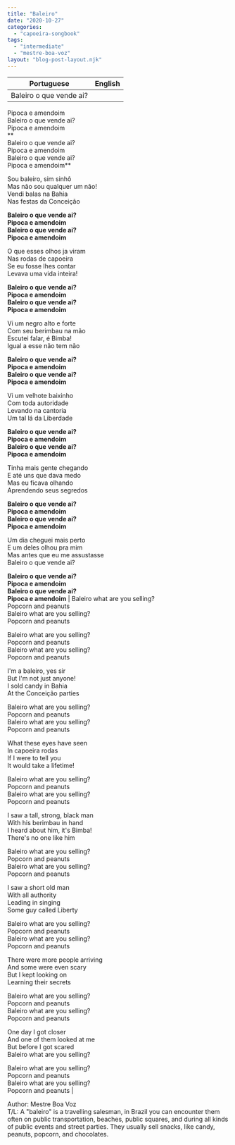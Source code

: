 ```yaml
---
title: "Baleiro"
date: "2020-10-27"
categories: 
  - "capoeira-songbook"
tags: 
  - "intermediate"
  - "mestre-boa-voz"
layout: "blog-post-layout.njk"
---
```


| Portuguese | English |
| --- | --- |
| Baleiro o que vende ai?  
Pipoca e amendoim  
Baleiro o que vende ai?  
Pipoca e amendoim  
**  
Baleiro o que vende ai?  
Pipoca e amendoim  
Baleiro o que vende ai?  
Pipoca e amendoim**  
  
Sou baleiro, sim sinhô  
Mas não sou qualquer um não!  
Vendi balas na Bahia  
Nas festas da Conceição  
  
**Baleiro o que vende ai?  
Pipoca e amendoim  
Baleiro o que vende ai?  
Pipoca e amendoim**  
  
O que esses olhos ja viram  
Nas rodas de capoeira  
Se eu fosse lhes contar  
Levava uma vida inteira!  
  
**Baleiro o que vende ai?  
Pipoca e amendoim  
Baleiro o que vende ai?  
Pipoca e amendoim**  
  
Vi um negro alto e forte  
Com seu berimbau na mão  
Escutei falar, é Bimba!  
Igual a esse não tem não  
  
**Baleiro o que vende ai?  
Pipoca e amendoim  
Baleiro o que vende ai?  
Pipoca e amendoim**  
  
Vi um velhote baixinho  
Com toda autoridade  
Levando na cantoria  
Um tal lá da Liberdade  
  
**Baleiro o que vende ai?  
Pipoca e amendoim  
Baleiro o que vende ai?  
Pipoca e amendoim**  
  
Tinha mais gente chegando  
E até uns que dava medo  
Mas eu ficava olhando  
Aprendendo seus segredos  
  
**Baleiro o que vende ai?  
Pipoca e amendoim  
Baleiro o que vende ai?  
Pipoca e amendoim**  
  
Um dia cheguei mais perto  
E um deles olhou pra mim  
Mas antes que eu me assustasse  
Baleiro o que vende ai?  
  
**Baleiro o que vende ai?  
Pipoca e amendoim  
Baleiro o que vende ai?  
Pipoca e amendoim** | Baleiro what are you selling?  
Popcorn and peanuts  
Baleiro what are you selling?  
Popcorn and peanuts  
  
Baleiro what are you selling?  
Popcorn and peanuts  
Baleiro what are you selling?  
Popcorn and peanuts  
  
I'm a baleiro, yes sir  
But I'm not just anyone!  
I sold candy in Bahia  
At the Conceição parties  
  
Baleiro what are you selling?  
Popcorn and peanuts  
Baleiro what are you selling?  
Popcorn and peanuts  
  
What these eyes have seen  
In capoeira rodas  
If I were to tell you  
It would take a lifetime!  
  
Baleiro what are you selling?  
Popcorn and peanuts  
Baleiro what are you selling?  
Popcorn and peanuts  
  
I saw a tall, strong, black man  
With his berimbau in hand  
I heard about him, it's Bimba!  
There's no one like him  
  
Baleiro what are you selling?  
Popcorn and peanuts  
Baleiro what are you selling?  
Popcorn and peanuts  
  
I saw a short old man  
With all authority  
Leading in singing  
Some guy called Liberty  
  
Baleiro what are you selling?  
Popcorn and peanuts  
Baleiro what are you selling?  
Popcorn and peanuts  
  
There were more people arriving  
And some were even scary  
But I kept looking on  
Learning their secrets  
  
Baleiro what are you selling?  
Popcorn and peanuts  
Baleiro what are you selling?  
Popcorn and peanuts  
  
One day I got closer  
And one of them looked at me  
But before I got scared  
Baleiro what are you selling?  
  
Baleiro what are you selling?  
Popcorn and peanuts  
Baleiro what are you selling?  
Popcorn and peanuts |

<figcaption>

Author: Mestre Boa Voz  
T/L: A "baleiro" is a travelling salesman, in Brazil you can encounter them often on public transportation, beaches, public squares, and during all kinds of public events and street parties. They usually sell snacks, like candy, peanuts, popcorn, and chocolates.

</figcaption>
